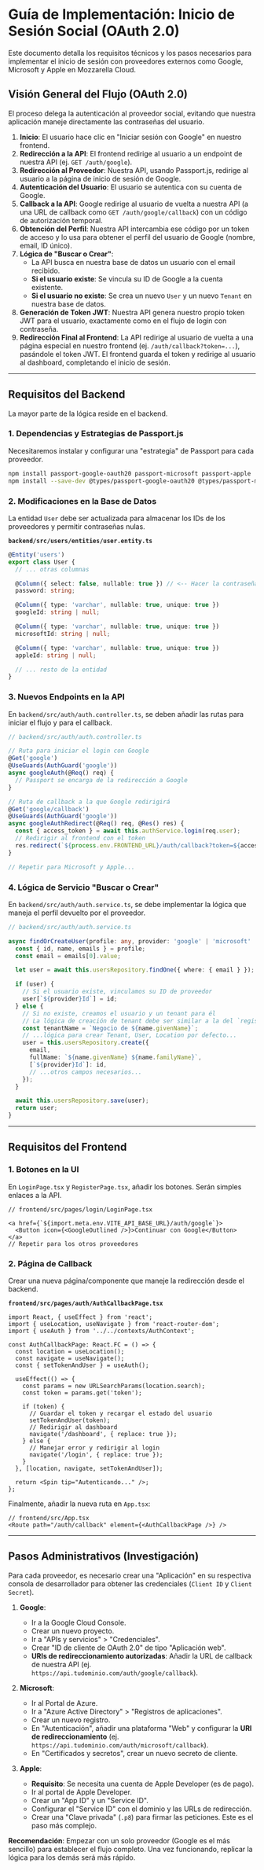 # Guía de Implementación: Inicio de Sesión Social (OAuth 2.0)

Este documento detalla los requisitos técnicos y los pasos necesarios para implementar el inicio de sesión con proveedores externos como Google, Microsoft y Apple en Mozzarella Cloud.

## Visión General del Flujo (OAuth 2.0)

El proceso delega la autenticación al proveedor social, evitando que nuestra aplicación maneje directamente las contraseñas del usuario.

1.  **Inicio**: El usuario hace clic en "Iniciar sesión con Google" en nuestro frontend.
2.  **Redirección a la API**: El frontend redirige al usuario a un endpoint de nuestra API (ej. `GET /auth/google`).
3.  **Redirección al Proveedor**: Nuestra API, usando Passport.js, redirige al usuario a la página de inicio de sesión de Google.
4.  **Autenticación del Usuario**: El usuario se autentica con su cuenta de Google.
5.  **Callback a la API**: Google redirige al usuario de vuelta a nuestra API (a una URL de callback como `GET /auth/google/callback`) con un código de autorización temporal.
6.  **Obtención del Perfil**: Nuestra API intercambia ese código por un token de acceso y lo usa para obtener el perfil del usuario de Google (nombre, email, ID único).
7.  **Lógica de "Buscar o Crear"**:
    *   La API busca en nuestra base de datos un usuario con el email recibido.
    *   **Si el usuario existe**: Se vincula su ID de Google a la cuenta existente.
    *   **Si el usuario no existe**: Se crea un nuevo `User` y un nuevo `Tenant` en nuestra base de datos.
8.  **Generación de Token JWT**: Nuestra API genera nuestro propio token JWT para el usuario, exactamente como en el flujo de login con contraseña.
9.  **Redirección Final al Frontend**: La API redirige al usuario de vuelta a una página especial en nuestro frontend (ej. `/auth/callback?token=...`), pasándole el token JWT. El frontend guarda el token y redirige al usuario al dashboard, completando el inicio de sesión.

---

## Requisitos del Backend

La mayor parte de la lógica reside en el backend.

### 1. Dependencias y Estrategias de Passport.js

Necesitaremos instalar y configurar una "estrategia" de Passport para cada proveedor.

```bash
npm install passport-google-oauth20 passport-microsoft passport-apple
npm install --save-dev @types/passport-google-oauth20 @types/passport-microsoft @types/passport-apple
```

### 2. Modificaciones en la Base de Datos

La entidad `User` debe ser actualizada para almacenar los IDs de los proveedores y permitir contraseñas nulas.

**`backend/src/users/entities/user.entity.ts`**
```typescript
@Entity('users')
export class User {
  // ... otras columnas

  @Column({ select: false, nullable: true }) // <-- Hacer la contraseña opcional
  password: string;

  @Column({ type: 'varchar', nullable: true, unique: true })
  googleId: string | null;

  @Column({ type: 'varchar', nullable: true, unique: true })
  microsoftId: string | null;

  @Column({ type: 'varchar', nullable: true, unique: true })
  appleId: string | null;

  // ... resto de la entidad
}
```

### 3. Nuevos Endpoints en la API

En `backend/src/auth/auth.controller.ts`, se deben añadir las rutas para iniciar el flujo y para el callback.

```typescript
// backend/src/auth/auth.controller.ts

// Ruta para iniciar el login con Google
@Get('google')
@UseGuards(AuthGuard('google'))
async googleAuth(@Req() req) {
  // Passport se encarga de la redirección a Google
}

// Ruta de callback a la que Google redirigirá
@Get('google/callback')
@UseGuards(AuthGuard('google'))
async googleAuthRedirect(@Req() req, @Res() res) {
  const { access_token } = await this.authService.login(req.user);
  // Redirigir al frontend con el token
  res.redirect(`${process.env.FRONTEND_URL}/auth/callback?token=${access_token}`);
}

// Repetir para Microsoft y Apple...
```

### 4. Lógica de Servicio "Buscar o Crear"

En `backend/src/auth/auth.service.ts`, se debe implementar la lógica que maneja el perfil devuelto por el proveedor.

```typescript
// backend/src/auth/auth.service.ts

async findOrCreateUser(profile: any, provider: 'google' | 'microsoft' | 'apple') {
  const { id, name, emails } = profile;
  const email = emails[0].value;

  let user = await this.usersRepository.findOne({ where: { email } });

  if (user) {
    // Si el usuario existe, vinculamos su ID de proveedor
    user[`${provider}Id`] = id;
  } else {
    // Si no existe, creamos el usuario y un tenant para él
    // La lógica de creación de tenant debe ser similar a la del `register` actual
    const tenantName = `Negocio de ${name.givenName}`;
    // ...lógica para crear Tenant, User, Location por defecto...
    user = this.usersRepository.create({
      email,
      fullName: `${name.givenName} ${name.familyName}`,
      [`${provider}Id`]: id,
      // ...otros campos necesarios...
    });
  }

  await this.usersRepository.save(user);
  return user;
}
```

---

## Requisitos del Frontend

### 1. Botones en la UI

En `LoginPage.tsx` y `RegisterPage.tsx`, añadir los botones. Serán simples enlaces a la API.

```typescriptreact
// frontend/src/pages/login/LoginPage.tsx

<a href={`${import.meta.env.VITE_API_BASE_URL}/auth/google`}>
  <Button icon={<GoogleOutlined />}>Continuar con Google</Button>
</a>
// Repetir para los otros proveedores
```

### 2. Página de Callback

Crear una nueva página/componente que maneje la redirección desde el backend.

**`frontend/src/pages/auth/AuthCallbackPage.tsx`**
```typescriptreact
import React, { useEffect } from 'react';
import { useLocation, useNavigate } from 'react-router-dom';
import { useAuth } from '../../contexts/AuthContext';

const AuthCallbackPage: React.FC = () => {
  const location = useLocation();
  const navigate = useNavigate();
  const { setTokenAndUser } = useAuth();

  useEffect(() => {
    const params = new URLSearchParams(location.search);
    const token = params.get('token');

    if (token) {
      // Guardar el token y recargar el estado del usuario
      setTokenAndUser(token);
      // Redirigir al dashboard
      navigate('/dashboard', { replace: true });
    } else {
      // Manejar error y redirigir al login
      navigate('/login', { replace: true });
    }
  }, [location, navigate, setTokenAndUser]);

  return <Spin tip="Autenticando..." />;
};
```

Finalmente, añadir la nueva ruta en `App.tsx`:

```typescriptreact
// frontend/src/App.tsx
<Route path="/auth/callback" element={<AuthCallbackPage />} />
```

---

## Pasos Administrativos (Investigación)

Para cada proveedor, es necesario crear una "Aplicación" en su respectiva consola de desarrollador para obtener las credenciales (`Client ID` y `Client Secret`).

1.  **Google**:
    *   Ir a la Google Cloud Console.
    *   Crear un nuevo proyecto.
    *   Ir a "APIs y servicios" > "Credenciales".
    *   Crear "ID de cliente de OAuth 2.0" de tipo "Aplicación web".
    *   **URIs de redireccionamiento autorizadas**: Añadir la URL de callback de nuestra API (ej. `https://api.tudominio.com/auth/google/callback`).

2.  **Microsoft**:
    *   Ir al Portal de Azure.
    *   Ir a "Azure Active Directory" > "Registros de aplicaciones".
    *   Crear un nuevo registro.
    *   En "Autenticación", añadir una plataforma "Web" y configurar la **URI de redireccionamiento** (ej. `https://api.tudominio.com/auth/microsoft/callback`).
    *   En "Certificados y secretos", crear un nuevo secreto de cliente.

3.  **Apple**:
    *   **Requisito**: Se necesita una cuenta de Apple Developer (es de pago).
    *   Ir al portal de Apple Developer.
    *   Crear un "App ID" y un "Service ID".
    *   Configurar el "Service ID" con el dominio y las URLs de redirección.
    *   Crear una "Clave privada" (`.p8`) para firmar las peticiones. Este es el paso más complejo.

**Recomendación**: Empezar con un solo proveedor (Google es el más sencillo) para establecer el flujo completo. Una vez funcionando, replicar la lógica para los demás será más rápido.